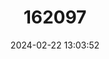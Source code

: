 ---
title: "162097"
category: "Helichrysum monogynum"
draft: false
date: 2024-02-22 13:03:52
languages:
  Spanish; Castilian: ["Yesquera Roja"]
---